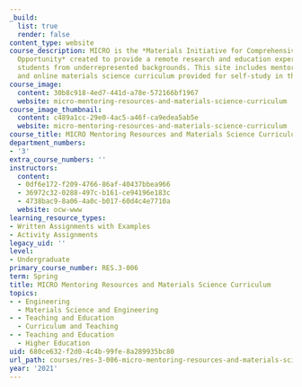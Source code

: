 ```yaml
---
_build:
  list: true
  render: false
content_type: website
course_description: MICRO is the *Materials Initiative for Comprehensive Research
  Opportunity* created to provide a remote research and education experience to undergraduate
  students from underrepresented backgrounds. This site includes mentoring resources
  and online materials science curriculum provided for self-study in the program.
course_image:
  content: 30b8c918-4ed7-441d-a78e-572166bf1967
  website: micro-mentoring-resources-and-materials-science-curriculum
course_image_thumbnail:
  content: c489a1cc-29e0-4ac5-a46f-ca9edea5ab5e
  website: micro-mentoring-resources-and-materials-science-curriculum
course_title: MICRO Mentoring Resources and Materials Science Curriculum
department_numbers:
- '3'
extra_course_numbers: ''
instructors:
  content:
  - 0df6e172-f209-4766-86af-40437bbea966
  - 36972c32-0288-497c-b161-ce94196e183c
  - 4738bac9-8a06-4a0c-b017-60d4c4e7710a
  website: ocw-www
learning_resource_types:
- Written Assignments with Examples
- Activity Assignments
legacy_uid: ''
level:
- Undergraduate
primary_course_number: RES.3-006
term: Spring
title: MICRO Mentoring Resources and Materials Science Curriculum
topics:
- - Engineering
  - Materials Science and Engineering
- - Teaching and Education
  - Curriculum and Teaching
- - Teaching and Education
  - Higher Education
uid: 680ce632-f2d0-4c4b-99fe-8a289935bc80
url_path: courses/res-3-006-micro-mentoring-resources-and-materials-science-curriculum-spring-2021
year: '2021'
---
```

